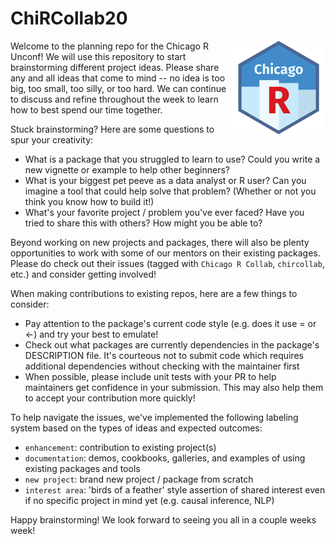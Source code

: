 # ChiRCollab20 

<img src="img/logo.png" align="right" width="150" />

Welcome to the planning repo for the Chicago R Unconf! We will use this repository to start brainstorming different project ideas. Please share any and all ideas that come to mind -- no idea is too big, too small, too silly, or too hard. We can continue to discuss and refine throughout the week to learn how to best spend our time together.

Stuck brainstorming? Here are some questions to spur your creativity:

- What is a package that you struggled to learn to use? Could you write a new vignette or example to help other beginners?
- What is your biggest pet peeve as a data analyst or R user? Can you imagine a tool that could help solve that problem? (Whether or not you think you know how to build it!)
- What's your favorite project / problem you've ever faced? Have you tried to share this with others? How might you be able to?

Beyond working on new projects and packages, there will also be plenty opportunities to work with some of our mentors on their existing packages. Please do check out their issues (tagged with `Chicago R Collab`, `chircollab`, etc.) and consider getting involved!

When making contributions to existing repos, here are a few things to consider:

- Pay attention to the package's current code style (e.g. does it use = or <-) and try your best to emulate!
- Check out what packages are currently dependencies in the package's DESCRIPTION file. It's courteous not to submit code which requires additional dependencies without checking with the maintainer first 
- When possible, please include unit tests with your PR to help maintainers get confidence in your submission. This may also help them to accept your contribution more quickly!

To help navigate the issues, we've implemented the following labeling system based on the types of ideas and expected outcomes:

- `enhancement`: contribution to existing project(s)
- `documentation`: demos, cookbooks, galleries, and examples of using existing packages and tools
- `new project`: brand new project / package from scratch
- `interest area`: 'birds of a feather' style assertion of shared interest even if no specific project in mind yet (e.g. causal inference, NLP)

Happy brainstorming! We look forward to seeing you all in a couple weeks week!
